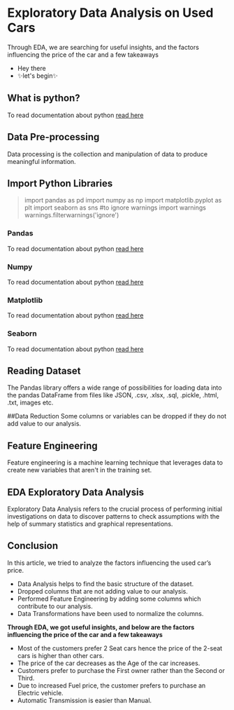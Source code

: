 # Exploratory Data Analysis on Used Cars 
 Through EDA, we are searching for useful insights, and the factors influencing the price of the car and a few takeaways

- Hey there
-  ✨let's begin✨

## What is python?

To read documentation about python [read here](https://docs.python.org/)

## Data Pre-processing 
Data processing is the collection and manipulation of data to produce meaningful information.

## Import Python Libraries
>import pandas as pd
>import numpy as np
>import matplotlib.pyplot as plt
>import seaborn as sns
>#to ignore warnings
>import warnings
>warnings.filterwarnings('ignore')

### Pandas
To read documentation about python [read here](https://pandas.pydata.org/)

### Numpy
To read documentation about python [read here](https://numpy.org/)

### Matplotlib
To read documentation about python [read here](https://matplotlib.org/)

### Seaborn
To read documentation about python [read here](https://seaborn.pydata.org/)

## Reading Dataset
The Pandas library offers a wide range of possibilities for loading data into the pandas DataFrame from files like JSON, .csv, .xlsx, .sql, .pickle, .html, .txt, images etc.

##Data Reduction
Some columns or variables can be dropped if they do not add value to our analysis.

## Feature Engineering
Feature engineering is a machine learning technique that leverages data to create new variables that aren't in the training set. 

## EDA Exploratory Data Analysis
Exploratory Data Analysis refers to the crucial process of performing initial investigations on data to discover patterns to check assumptions with the help of summary statistics and graphical representations.

## Conclusion
In this article, we tried to analyze the factors influencing the used car’s price.

- Data Analysis helps to find the basic structure of the dataset.
- Dropped columns that are not adding value to our analysis.
- Performed Feature Engineering by adding some columns which contribute to our analysis.
- Data Transformations have been used to normalize the columns.

**Through EDA, we got useful insights, and below are the factors influencing the price of the car and a few takeaways**
- Most of the customers prefer 2 Seat cars hence the price of the 2-seat cars is higher than other cars.
- The price of the car decreases as the Age of the car increases.
- Customers prefer to purchase the First owner rather than the Second or Third.
- Due to increased Fuel price, the customer prefers to purchase an Electric vehicle.
- Automatic Transmission is easier than Manual.





















